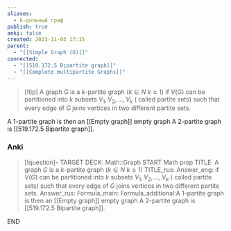 ```yaml
---
aliases:
  - k-дольный граф
publish: true
anki: false
created: 2023-11-03 17:15
parent:
  - "[[Simple Graph (G)]]"
connected:
  - "[[519.172.5 Bipartite graph]]"
  - "[[Complete multipartite Graphs]]"
---
```

> [!tip] A graph $G$ is a $k$-partite graph ($k \in N$ $k ≥ 1$)
if $V(G)$ can be partitioned into $k$ subsets $V_1, V_2, . . . , V_k$ ( called partite sets) such that every edge of $G$ joins vertices in two different partite sets.

A $1$-partite graph is then an [[Empty graph]] empty graph 
A $2$-partite graph is [[519.172.5 Bipartite graph]]. 

### Anki
> [!question]-
TARGET DECK: Math::Graph
START
Math prop
TITLE: A graph $G$ is a $k$-partite graph ($k \in N$ $k ≥ 1$)
TITLE_rus: 
Answer_eng: if $V(G)$ can be partitioned into $k$ subsets $V_1, V_2, . . . , V_k$ ( called partite sets) such that every edge of $G$ joins vertices in two different partite sets.
Answer_rus: 
Formula_main: 
Formula_additional:A $1$-partite graph is then an [[Empty graph]] empty graph 
A $2$-partite graph is [[519.172.5 Bipartite graph]]. 
<!--ID: 1699170412388-->
END












